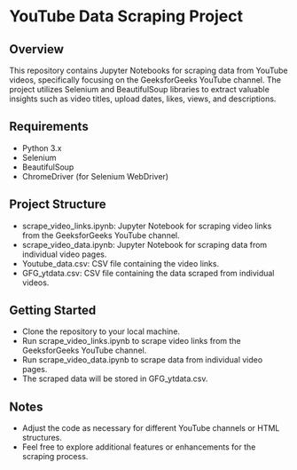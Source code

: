 # YouTube Data Scraping Project
## Overview
This repository contains Jupyter Notebooks for scraping data from YouTube videos, specifically focusing on the GeeksforGeeks YouTube channel. The project utilizes Selenium and BeautifulSoup libraries to extract valuable insights such as video titles, upload dates, likes, views, and descriptions.

## Requirements
- Python 3.x
- Selenium
- BeautifulSoup
- ChromeDriver (for Selenium WebDriver)

## Project Structure
- scrape_video_links.ipynb: Jupyter Notebook for scraping video links from the GeeksforGeeks YouTube channel.
- scrape_video_data.ipynb: Jupyter Notebook for scraping data from individual video pages.
- Youtube_data.csv: CSV file containing the video links.
- GFG_ytdata.csv: CSV file containing the data scraped from individual videos.

## Getting Started
- Clone the repository to your local machine.
- Run scrape_video_links.ipynb to scrape video links from the GeeksforGeeks YouTube channel.
- Run scrape_video_data.ipynb to scrape data from individual video pages.
- The scraped data will be stored in GFG_ytdata.csv.

## Notes
- Adjust the code as necessary for different YouTube channels or HTML structures.
- Feel free to explore additional features or enhancements for the scraping process.
